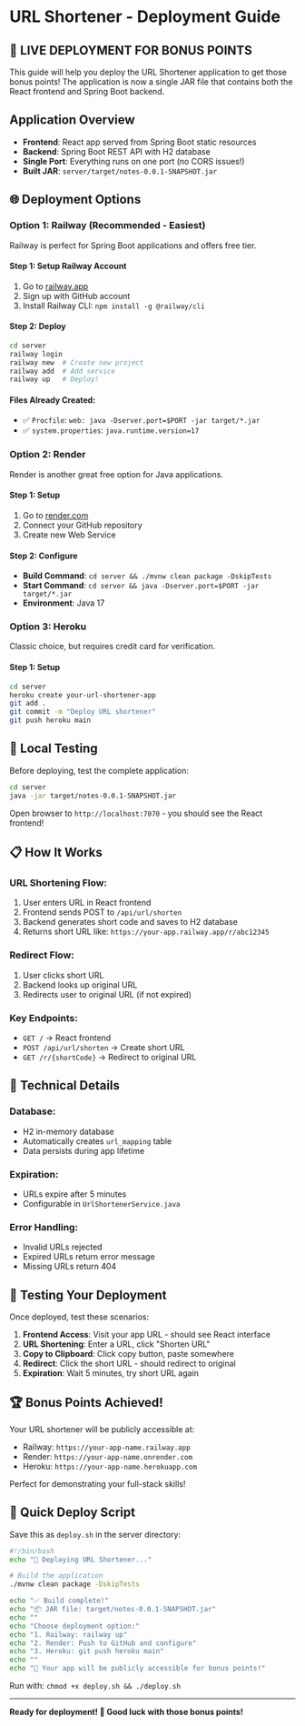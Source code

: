 # URL Shortener - Deployment Guide

## 🚀 **LIVE DEPLOYMENT FOR BONUS POINTS**

This guide will help you deploy the URL Shortener application to get those bonus points! The application is now a single JAR file that contains both the React frontend and Spring Boot backend.

## Application Overview

- **Frontend**: React app served from Spring Boot static resources
- **Backend**: Spring Boot REST API with H2 database
- **Single Port**: Everything runs on one port (no CORS issues!)
- **Built JAR**: `server/target/notes-0.0.1-SNAPSHOT.jar`

## 🌐 Deployment Options

### Option 1: Railway (Recommended - Easiest)

Railway is perfect for Spring Boot applications and offers free tier.

#### Step 1: Setup Railway Account
1. Go to [railway.app](https://railway.app)
2. Sign up with GitHub account
3. Install Railway CLI: `npm install -g @railway/cli`

#### Step 2: Deploy
```bash
cd server
railway login
railway new  # Create new project
railway add  # Add service
railway up   # Deploy!
```

#### Files Already Created:
- ✅ `Procfile`: `web: java -Dserver.port=$PORT -jar target/*.jar`
- ✅ `system.properties`: `java.runtime.version=17`

### Option 2: Render

Render is another great free option for Java applications.

#### Step 1: Setup
1. Go to [render.com](https://render.com)
2. Connect your GitHub repository
3. Create new Web Service

#### Step 2: Configure
- **Build Command**: `cd server && ./mvnw clean package -DskipTests`
- **Start Command**: `cd server && java -Dserver.port=$PORT -jar target/*.jar`
- **Environment**: Java 17

### Option 3: Heroku

Classic choice, but requires credit card for verification.

#### Step 1: Setup
```bash
cd server
heroku create your-url-shortener-app
git add .
git commit -m "Deploy URL shortener"
git push heroku main
```

## 🧪 Local Testing

Before deploying, test the complete application:

```bash
cd server
java -jar target/notes-0.0.1-SNAPSHOT.jar
```

Open browser to `http://localhost:7070` - you should see the React frontend!

## 📋 How It Works

### URL Shortening Flow:
1. User enters URL in React frontend
2. Frontend sends POST to `/api/url/shorten`
3. Backend generates short code and saves to H2 database
4. Returns short URL like: `https://your-app.railway.app/r/abc12345`

### Redirect Flow:
1. User clicks short URL
2. Backend looks up original URL
3. Redirects user to original URL (if not expired)

### Key Endpoints:
- `GET /` → React frontend
- `POST /api/url/shorten` → Create short URL
- `GET /r/{shortCode}` → Redirect to original URL

## 🔧 Technical Details

### Database:
- H2 in-memory database
- Automatically creates `url_mapping` table
- Data persists during app lifetime

### Expiration:
- URLs expire after 5 minutes
- Configurable in `UrlShortenerService.java`

### Error Handling:
- Invalid URLs rejected
- Expired URLs return error message
- Missing URLs return 404

## 🎯 Testing Your Deployment

Once deployed, test these scenarios:

1. **Frontend Access**: Visit your app URL - should see React interface
2. **URL Shortening**: Enter a URL, click "Shorten URL"
3. **Copy to Clipboard**: Click copy button, paste somewhere
4. **Redirect**: Click the short URL - should redirect to original
5. **Expiration**: Wait 5 minutes, try short URL again

## 🏆 Bonus Points Achieved!

Your URL shortener will be publicly accessible at:
- Railway: `https://your-app-name.railway.app`
- Render: `https://your-app-name.onrender.com`
- Heroku: `https://your-app-name.herokuapp.com`

Perfect for demonstrating your full-stack skills!

## 📝 Quick Deploy Script

Save this as `deploy.sh` in the server directory:

```bash
#!/bin/bash
echo "🚀 Deploying URL Shortener..."

# Build the application
./mvnw clean package -DskipTests

echo "✅ Build complete!"
echo "📦 JAR file: target/notes-0.0.1-SNAPSHOT.jar"
echo ""
echo "Choose deployment option:"
echo "1. Railway: railway up"
echo "2. Render: Push to GitHub and configure"
echo "3. Heroku: git push heroku main"
echo ""
echo "🎯 Your app will be publicly accessible for bonus points!"
```

Run with: `chmod +x deploy.sh && ./deploy.sh`

---

**Ready for deployment! 🚀 Good luck with those bonus points!**
